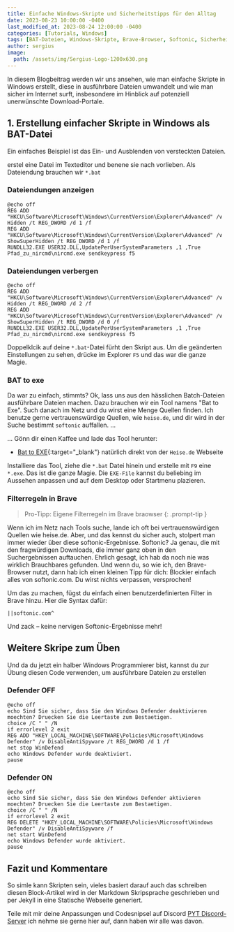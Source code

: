 ```yaml
---
title: Einfache Windows-Skripte und Sicherheitstipps für den Alltag
date: 2023-08-23 10:00:00 -0400
last_modified_at: 2023-08-24 12:00:00 -0400
categories: [Tutorials, Windows]
tags: [BAT-Dateien, Windows-Skripte, Brave-Browser, Softonic, Sicherheit, Datenschutz, "Bat to EXE"]
author: sergius
image:
  path: /assets/img/Sergius-Logo-1200x630.png
---
```


In diesem Blogbeitrag werden wir uns ansehen, wie man einfache Skripte in Windows erstellt, diese in ausführbare Dateien umwandelt und wie man sicher im Internet surft, insbesondere im Hinblick auf potenziell unerwünschte Download-Portale.

## 1. Erstellung einfacher Skripte in Windows als BAT-Datei

Ein einfaches Beispiel ist das Ein- und Ausblenden von versteckten Dateien.

erstel eine Datei im Texteditor und benene sie nach vorlieben. Als Dateiendung brauchen wir ``*.bat``

### Dateiendungen anzeigen

```batch
@echo off
REG ADD "HKCU\Software\Microsoft\Windows\CurrentVersion\Explorer\Advanced" /v Hidden /t REG_DWORD /d 1 /f
REG ADD "HKCU\Software\Microsoft\Windows\CurrentVersion\Explorer\Advanced" /v ShowSuperHidden /t REG_DWORD /d 1 /f
RUNDLL32.EXE USER32.DLL,UpdatePerUserSystemParameters ,1 ,True
Pfad_zu_nircmd\nircmd.exe sendkeypress f5
```

### Dateiendungen verbergen

```batch
@echo off
REG ADD "HKCU\Software\Microsoft\Windows\CurrentVersion\Explorer\Advanced" /v Hidden /t REG_DWORD /d 2 /f
REG ADD "HKCU\Software\Microsoft\Windows\CurrentVersion\Explorer\Advanced" /v ShowSuperHidden /t REG_DWORD /d 0 /f
RUNDLL32.EXE USER32.DLL,UpdatePerUserSystemParameters ,1 ,True
Pfad_zu_nircmd\nircmd.exe sendkeypress f5
```

Doppelklcik auf deine `*.bat`-Datei fürht den Skript aus. Um die geänderten Einstellungen zu sehen, drücke im Explorer `F5` und das war die ganze Magie.

### BAT to exe

Da war zu einfach, stimmts? Ok, lass uns aus den hässlichen Batch-Dateien ausführbare Dateien machen. Dazu brauchen wir ein Tool namens "Bat to Exe". Such danach im Netz und du wirst eine Menge Quellen finden. Ich benutze gerne vertrauenswürdige Quellen, wie `heise.de`, und dir wird in der Suche bestimmt `softonic` auffallen. ...

... Gönn dir einen Kaffee und lade das Tool herunter:

- [Bat to EXE](https://pyt-academy.github.io/){:target="_blank"} natürlich direkt von der `Heise.de` Webseite

Installiere das Tool, ziehe die `*.bat` Datei hinein und erstelle mit `F9` eine `*.exe`. Das ist die ganze Magie. Die `EXE-File` kannst du beliebing im Aussehen anpassen und auf dem Desktop oder Startmenu plazieren.

### Filterregeln in Brave

> Pro-Tipp: Eigene Filterregeln im Brave braowser
{: .prompt-tip }

Wenn ich im Netz nach Tools suche, lande ich oft bei vertrauenswürdigen Quellen wie heise.de. Aber, und das kennst du sicher auch, stolpert man immer wieder über diese softonic-Ergebnisse. Softonic? Ja genau, die mit den fragwürdigen Downloads, die immer ganz oben in den Suchergebnissen auftauchen. Ehrlich gesagt, ich hab da noch nie was wirklich Brauchbares gefunden. Und wenn du, so wie ich, den Brave-Browser nutzt, dann hab ich einen kleinen Tipp für dich: Blockier einfach alles von softonic.com. Du wirst nichts verpassen, versprochen!

Um das zu machen, fügst du einfach einen benutzerdefinierten Filter in Brave hinzu. Hier die Syntax dafür:

```batch
||softonic.com^
```

Und zack – keine nervigen Softonic-Ergebnisse mehr!

## Weitere Skripe zum Üben

Und da du jetzt ein halber Windows Programmierer bist, kannst du zur Übung diesen Code verwenden, um ausführbare Dateien zu erstellen

### Defender OFF

```batch
@echo off
echo Sind Sie sicher, dass Sie den Windows Defender deaktivieren moechten? Druecken Sie die Leertaste zum Bestaetigen.
choice /C " " /N
if errorlevel 2 exit
REG ADD "HKEY_LOCAL_MACHINE\SOFTWARE\Policies\Microsoft\Windows Defender" /v DisableAntiSpyware /t REG_DWORD /d 1 /f
net stop WinDefend
echo Windows Defender wurde deaktiviert.
pause
```

### Defender ON

```batch
@echo off
echo Sind Sie sicher, dass Sie den Windows Defender aktivieren moechten? Druecken Sie die Leertaste zum Bestaetigen.
choice /C " " /N
if errorlevel 2 exit
REG DELETE "HKEY_LOCAL_MACHINE\SOFTWARE\Policies\Microsoft\Windows Defender" /v DisableAntiSpyware /f
net start WinDefend
echo Windows Defender wurde aktiviert.
pause
```

## Fazit und Kommentare

So simle kann Skripten sein, vieles basiert darauf auch das schreiben diesen Block-Artikel wird in der Markdown Skripsprache geschrieben und per Jekyll in eine Statische Webseite generiert.

Teile mit mir deine Anpassungen und Codesnipsel auf Discord [PYT Discord-Server](https://discord.gg/WxaJcnuXAh) ich nehme sie gerne hier auf, dann haben wir alle was davon.
